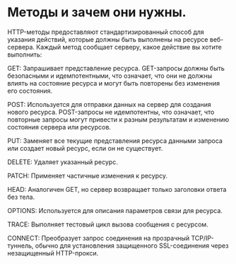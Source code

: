 # Методы и зачем они нужны. 
HTTP-методы предоставляют стандартизированный способ для указания действий, которые должны быть выполнены на ресурсе веб-сервера. Каждый метод сообщает серверу, какое действие вы хотите выполнить:

GET: Запрашивает представление ресурса. GET-запросы должны быть безопасными и идемпотентными, что означает, что они не должны влиять на состояние ресурса и могут быть повторены без изменения его состояния.

POST: Используется для отправки данных на сервер для создания нового ресурса. POST-запросы не идемпотентны, что означает, что повторные запросы могут привести к разным результатам и изменению состояния сервера или ресурсов.

PUT: Заменяет все текущие представления ресурса данными запроса или создает новый ресурс, если он не существует.

DELETE: Удаляет указанный ресурс.

PATCH: Применяет частичные изменения к ресурсу.

HEAD: Аналогичен GET, но сервер возвращает только заголовки ответа без тела.

OPTIONS: Используется для описания параметров связи для ресурса.

TRACE: Выполняет тестовый цикл вызова сообщения с ресурсом.

CONNECT: Преобразует запрос соединения на прозрачный TCP/IP-туннель, обычно для установления защищенного SSL-соединения через незащищенный HTTP-прокси.